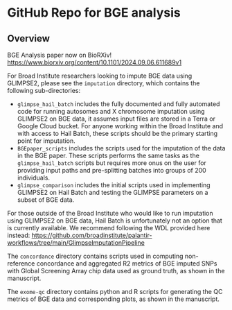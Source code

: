 # GitHub Repo for BGE analysis 

## Overview 

BGE Analysis paper now on BioRXiv! 
https://www.biorxiv.org/content/10.1101/2024.09.06.611689v1

For Broad Institute researchers looking to impute BGE data using GLIMPSE2, please see the `imputation` directory, which contains the following sub-directories:

- `glimpse_hail_batch` includes the fully documented and fully automated code for running autosomes and X chromosome imputation using GLIMPSE2 on BGE data, it assumes input files are stored in a Terra or Google Cloud bucket. For anyone working within the Broad Institute and with access to Hail Batch, these scripts should be the primary starting point for imputation. 
- `BGEpaper_scripts` includes the scripts used for the imputation of the data in the BGE paper. These scripts performs the same tasks as the `glimpse_hail_batch` scripts but requires more onus on the user for providing input paths and pre-splitting batches into groups of 200 individuals.
- `glimpse_comparison` includes the initial scripts used in implementing GLIMPSE2 on Hail Batch and testing the GLIMPSE parameters on a subset of BGE data.

For those outside of the Broad Institute who would like to run imputation using GLIMPSE2 on BGE data, Hail Batch is unfortunately not an option that is currently available. We recommend following the WDL provided here instead: https://github.com/broadinstitute/palantir-workflows/tree/main/GlimpseImputationPipeline 

The `concordance` directory contains scripts used in computing non-reference concordance and aggregated R2 metrics of BGE imputed SNPs with Global Screening Array chip data used as ground truth, as shown in the manuscript. 

The `exome-qc` directory contains python and R scripts for generating the QC metrics of BGE data and corresponding plots, as shown in the manuscript. 
